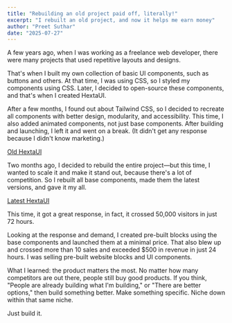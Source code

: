 ```yaml
---
title: "Rebuilding an old project paid off, literally!"
excerpt: "I rebuilt an old project, and now it helps me earn money"
author: "Preet Suthar"
date: "2025-07-27"
---
```


A few years ago, when I was working as a freelance web developer, there were many projects that used repetitive layouts and designs.

That's when I built my own collection of basic UI components, such as buttons and others. At that time, I was using CSS, so I styled my components using CSS. Later, I decided to open-source these components, and that's when I created HextaUI.

After a few months, I found out about Tailwind CSS, so I decided to recreate all components with better design, modularity, and accessibility. This time, I also added animated components, not just base components. After building and launching, I left it and went on a break. (It didn't get any response because I didn't know marketing.)

[Old HextaUI](https://eloquent-belekoy-8b3fc1.netlify.app/)

Two months ago, I decided to rebuild the entire project—but this time, I wanted to scale it and make it stand out, because there's a lot of competition. So I rebuilt all base components, made them the latest versions, and gave it my all.

[Latest HextaUI](https://hextaui.com/)

This time, it got a great response, in fact, it crossed 50,000 visitors in just 72 hours.

Looking at the response and demand, I created pre-built blocks using the base components and launched them at a minimal price. That also blew up and crossed more than 10 sales and exceeded $500 in revenue in just 24 hours. I was selling pre-built website blocks and UI components.

What I learned: the product matters the most. No matter how many competitors are out there, people still buy good products. If you think, "People are already building what I'm building," or "There are better options," then build something better. Make something specific. Niche down within that same niche.

Just build it.
